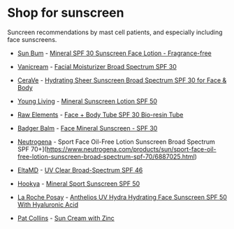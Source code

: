 [//]: # (source: jph)
[//]: # (tags: shop)

# Shop for sunscreen

Suncreen recommendations by mast cell patients, and especially including face sunscreens.

* [Sun Bum](https://www.sunbum.com/) - [Mineral SPF 30 Sunscreen Face Lotion - Fragrance-free](https://www.sunbum.com/products/mineral-spf-30-sunscreen-face-lotion)
  
* [Vanicream](https://www.vanicream.com/) - [Facial Moisturizer Broad Spectrum SPF 30](https://www.vanicream.com/product/facial-moisturizer-with-spf)

* [CeraVe](https://www.cerave.com/) - [Hydrating Sheer Sunscreen Broad Spectrum SPF 30 for Face & Body](https://www.cerave.com/sunscreen/hydrating-sheer-sunscreen-broad-spectrum-spf-30-for-face-and-body)

* [Young Living](https://www.youngliving.com/) - [Mineral Sunscreen Lotion SPF 50](https://www.youngliving.com/us/en/product/mineral-sunscreen-lotion-spf-50)

* [Raw Elements](https://www.rawelementsusa.com/) - [Face + Body Tube SPF 30 Bio-resin Tube](https://www.rawelementsusa.com/products/face-body-30-tube)
  
* [Badger Balm](https://www.badgerbalm.com/) - [Face Mineral Sunscreen - SPF 30](https://www.badgerbalm.com/products/face-mineral-sunscreen-spf-30)

* [Neutrogena](https://www.neutrogena.com/) - Sport Face Oil-Free Lotion Sunscreen Broad Spectrum SPF 70+](https://www.neutrogena.com/products/sun/sport-face-oil-free-lotion-sunscreen-broad-spectrum-spf-70/6887025.html)

* [EltaMD](https://eltamd.com/) - [UV Clear Broad-Spectrum SPF 46](https://eltamd.com/collections/face-sunscreen/products/uv-clear-broad-spectrum-spf-46)

* [Hookya](https://hookyaproducts.com/) - [Mineral Sport Sunscreen SPF 50](https://hookyaproducts.com/shop/mineral-sport-sunscreen-spf-50-two-pack/)

* [La Roche Posay](https://www.laroche-posay.us/) - [Anthelios UV Hydra Hydrating Face Sunscreen SPF 50 With Hyaluronic Acid](https://www.laroche-posay.us/our-products/sun/face-sunscreen/anthelios-uv-hydra-hydrating-face-sunscreen-spf-50-with-hyaluronic-acid-3606000613126.html)

* [Pat Collins](https://patcollins.com.au/) - [Sun Cream with Zinc](https://patcollins.com.au/Shop/All/Sun-Cream-with-Zinc.html)
